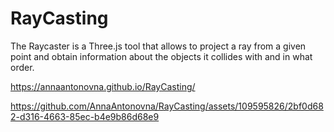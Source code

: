 # RayCasting
 The Raycaster is a Three.js tool that allows to project a ray from a given point and obtain information about the objects it collides with and in what order.

https://annaantonovna.github.io/RayCasting/

https://github.com/AnnaAntonovna/RayCasting/assets/109595826/2bf0d682-d316-4663-85ec-b4e9b86d68e9

